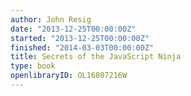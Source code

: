 ```yaml
---
author: John Resig
date: "2013-12-25T00:00:00Z"
started: "2013-12-25T00:00:00Z"
finished: "2014-03-03T00:00:00Z"
title: Secrets of the JavaScript Ninja
type: book
openlibraryID: OL16807216W
---
```

